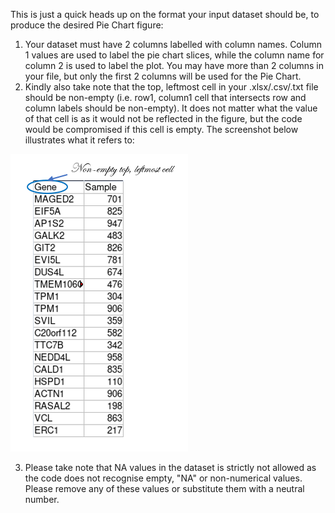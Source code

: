 This is just a quick heads up on the format your input dataset should be, to produce the desired Pie Chart figure:

  1. Your dataset must have 2 columns labelled with column names. Column 1 values are used to label the pie chart slices, while the column name for column 2 is used to label the plot. You may have more than 2 columns in your file, but only the first 2 columns will be used for the Pie Chart.
  2. Kindly also take note that the top, leftmost cell in your .xlsx/.csv/.txt file should be non-empty (i.e. row1, column1 cell that intersects row and column labels should be non-empty). It does not matter what the value of that cell is as it would not be reflected in the figure, but the code would be compromised if this cell is empty. The screenshot below illustrates what it refers to:

![Alt text](/Figures/1sample.PNG?raw=true "Non-empty top leftmost cell")
  
  3. Please take note that NA values in the dataset is strictly not allowed as the code does not recognise empty, "NA" or non-numerical values. Please remove any of these values or substitute them with a neutral number.
